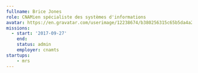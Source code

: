 ```yaml
---
fullname: Brice Jones
role: CNAMien spécialiste des systèmes d'informations
avatar: https://en.gravatar.com/userimage/12238674/b380256315c65b5da4a2b0dd67321a3f.jpeg
missions:
  - start: '2017-09-27'
    end:
    status: admin
    employer: cnamts
startups:
    - mrs
---
```

